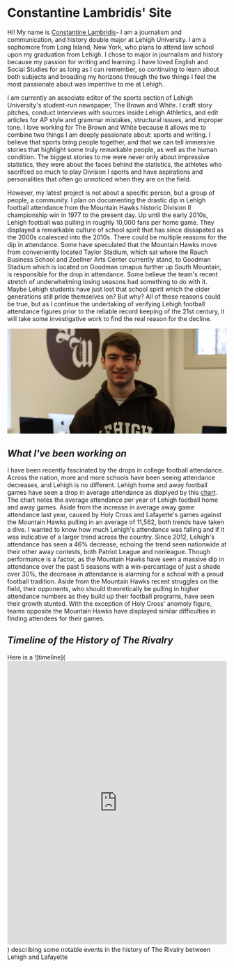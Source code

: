 # Constantine Lambridis' Site

Hi! My name is [Constantine Lambridis](https://www.linkedin.com/in/constantine-a-lambridis-25033020b/)- I am a journalism and communication, and history double major at Lehigh University. I am a sophomore from Long Island, New York, who plans to attend law school upon my graduation from Lehigh. I chose to major in journalism and history because my passion for writing and learning. I have loved English and Social Studies for as long as I can remember, so continuing to learn about both subjects and broading my horizons through the two things I feel the most passionate about was imperitive to me at Lehigh. 

I am currently an associate editor of the sports section of Lehigh University's student-run newspaper, The Brown and White. I craft story pitches, conduct interviews with sources inside Lehigh Athletics, and edit articles for AP style and grammar mistakes, structural issues, and improper tone. I love working for The Brown and White because it allows me to combine two things I am deeply passionate about: sports and writing. I believe that sports bring people together, and that we can tell immersive stories that highlight some truly remarkable people, as well as the human condition. The biggest stories to me were never only about impressive statistics, they were about the faces behind the statistics, the athletes who sacrifced so much to play Division I sports and have aspirations and personalities that often go unnoticed when they are on the field. 

However, my latest project is not about a specific person, but a group of people, a community. I plan on documenting the drastic dip in Lehigh football attendance from the Mountain Hawks historic Division II championship win in 1977 to the present day. Up until the early 2010s, Lehigh football was pulling in roughly 10,000 fans per home game. They displayed a remarkable culture of school spirit that has since dissapated as the 2000s coalesced into the 2010s. There could be multiple reasons for the dip in attendance. Some have speculated that the Mountain Hawks move from conveniently located Taylor Stadium, which sat where the Rauch Business School and Zoellner Arts Center currently stand, to Goodman Stadium which is located on Goodman cmapus further up South Mountain, is responsible for the drop in attendance. Some believe the team's recent stretch of underwhelming losing seasons had something to do with it. Maybe Lehigh students have just lost that school spirit which the older generations still pride themselves on? But why? All of these reasons could be true, but as I continue the undertaking of verifying Lehigh football attendance figures prior to the reliable record keeping of the 21st century, it will take some investigative work to find the real reason for the decline.



![cons](https://raw.githubusercontent.com/ConstantineLambridis/ConstantineLambridis.github.io/7f1a57ac0f5cc699a86c10952494d919487cc812/Constantine-Lambridis.jpg)

## ***What I've been working on***


I have been recently fascinated by the drops in college football attendance. Across the nation, more and more schools have been seeing attendance decreases, and Lehigh is no different. Lehigh home and away football games have seen a drop in average attendance as diaplyed by this [chart](https://github.com/ConstantineLambridis/ConstantineLambridisSite/files/12778137/Lehigh.Football.Attendance.Infographic.pdf). The chart notes the average attendance per year of Lehigh football home and away games. Aside from the increase in average away game attendance last year, caused by Holy Cross and Lafayette's games against the Mountain Hawks pulling in an average of 11,562, both trends have taken a dive. I wanted to know how much Lehigh's attendance was falling and if it was indicative of a larger trend across the country. Since 2012, Lehigh's attendance has seen a 46% decrease, echoing the trend seen nationwide at their other away contests, both Patriot League and nonleague. Though performance is a factor, as the Mountain Hawks have seen a massive dip in attendance over the past 5 seasons with a win-percantage of just a shade over 30%, the decrease in attendance is alarming for a school with a proud football tradition. Aside from the Mountain Hawks recent struggles on the field, their opponents, who should theoretically be pulling in higher attendance numbers as they build up their football programs, have seen their growth stunted. With the exception of Holy Cross' anomoly figure, teams opposite the Mountain Hawks have displayed similar difficulties in finding attendees for their games.


## ***Timeline of the History of The Rivalry***

Here is a ![timeline](<iframe src='https://cdn.knightlab.com/libs/timeline3/latest/embed/index.html?source=1S7bDhOVP0gHIE_gotz2NfE3uh-EO2kgOTI5Lv-QMPew&font=Default&lang=en&initial_zoom=2&height=650' width='100%' height='650' webkitallowfullscreen mozallowfullscreen allowfullscreen frameborder='0'></iframe>) describing some notable events in the history of The Rivalry between Lehigh and Lafayette

